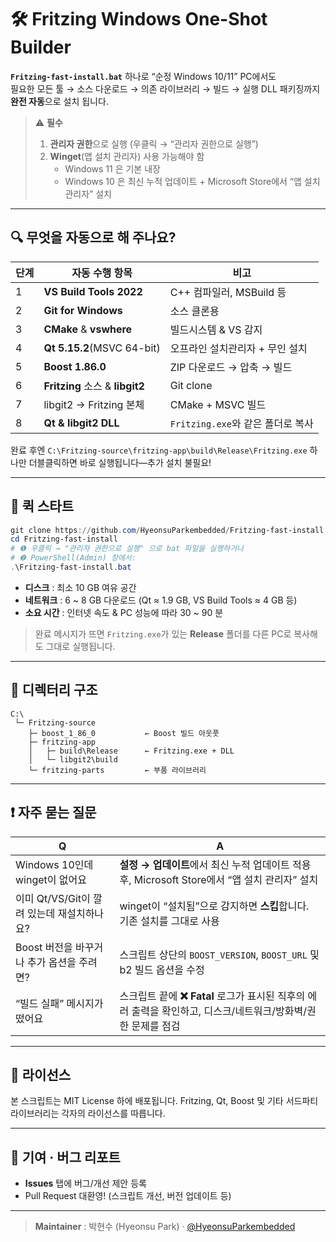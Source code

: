# 🛠️ Fritzing Windows **One-Shot** Builder

**`Fritzing-fast-install.bat`** 하나로 “순정 Windows 10/11” PC에서도  
필요한 모든 툴 → 소스 다운로드 → 의존 라이브러리 → 빌드 → 실행 DLL 패키징까지 **완전 자동**으로 설치 됩니다.

> ⚠️ **필수**  
> 1. **관리자 권한**으로 실행 (우클릭 → “관리자 권한으로 실행”)  
> 2. **Winget**(앱 설치 관리자) 사용 가능해야 함  
>    - Windows 11 은 기본 내장  
>    - Windows 10 은 최신 누적 업데이트 + Microsoft Store에서 “앱 설치 관리자” 설치

---

## 🔍 무엇을 자동으로 해 주나요?

| 단계 | 자동 수행 항목 | 비고 |
|------|----------------|------|
| 1 | **VS Build Tools 2022** | C++ 컴파일러, MSBuild 등 |
| 2 | **Git for Windows** | 소스 클론용 |
| 3 | **CMake** & **vswhere** | 빌드시스템 & VS 감지 |
| 4 | **Qt 5.15.2**(MSVC 64-bit) | 오프라인 설치관리자 + 무인 설치 |
| 5 | **Boost 1.86.0** | ZIP 다운로드 → 압축 → 빌드 |
| 6 | **Fritzing** 소스 & **libgit2** | Git clone |
| 7 | libgit2 → Fritzing 본체 | CMake + MSVC 빌드 |
| 8 | **Qt & libgit2 DLL** | `Fritzing.exe`와 같은 폴더로 복사 |

완료 후엔 `C:\Fritzing-source\fritzing-app\build\Release\Fritzing.exe` 하나만 더블클릭하면 바로 실행됩니다—추가 설치 불필요!  

---

## 🚀 퀵 스타트

```powershell
git clone https://github.com/HyeonsuParkembedded/Fritzing-fast-install.git
cd Fritzing-fast-install
# ❶ 우클릭 → "관리자 권한으로 실행" 으로 bat 파일을 실행하거나
# ❷ PowerShell(Admin) 창에서:
.\Fritzing-fast-install.bat
```

* **디스크** : 최소 10 GB 여유 공간
* **네트워크** : 6 \~ 8 GB 다운로드 (Qt ≈ 1.9 GB, VS Build Tools ≈ 4 GB 등)
* **소요 시간** : 인터넷 속도 & PC 성능에 따라 30 \~ 90 분

> 완료 메시지가 뜨면 `Fritzing.exe`가 있는 **Release** 폴더를 다른 PC로 복사해도 그대로 실행됩니다.

---

## 📂 디렉터리 구조

```
C:\
 └─ Fritzing-source
    ├─ boost_1_86_0           ← Boost 빌드 아웃풋
    ├─ fritzing-app
    │   ├─ build\Release      ← Fritzing.exe + DLL
    │   └─ libgit2\build
    └─ fritzing-parts         ← 부품 라이브러리
```

---

## ❗ 자주 묻는 질문

| Q                            | A                                                                   |
| ---------------------------- | ------------------------------------------------------------------- |
| Windows 10인데 winget이 없어요     | **설정 → 업데이트**에서 최신 누적 업데이트 적용 후, Microsoft Store에서 “앱 설치 관리자” 설치    |
| 이미 Qt/VS/Git이 깔려 있는데 재설치하나요? | winget이 “설치됨”으로 감지하면 **스킵**합니다. 기존 설치를 그대로 사용                       |
| Boost 버전을 바꾸거나 추가 옵션을 주려면?   | 스크립트 상단의 `BOOST_VERSION`, `BOOST_URL` 및 b2 빌드 옵션을 수정                |
| “빌드 실패” 메시지가 떴어요             | 스크립트 끝에 **❌ Fatal** 로그가 표시된 직후의 에러 출력을 확인하고, 디스크/네트워크/방화벽/권한 문제를 점검 |

---

## 📝 라이선스

본 스크립트는 MIT License 하에 배포됩니다.
Fritzing, Qt, Boost 및 기타 서드파티 라이브러리는 각자의 라이선스를 따릅니다.

---

## 🤝 기여 · 버그 리포트

* **Issues** 탭에 버그/개선 제안 등록
* Pull Request 대환영! (스크립트 개선, 버전 업데이트 등)

---

> **Maintainer** : 박현수 (Hyeonsu Park) · [@HyeonsuParkembedded](https://github.com/HyeonsuParkembedded)
